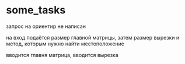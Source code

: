# some_tasks
запрос на ориентир не написан

на вход подаётся размер главной матрицы, затем размер вырезки и метод, которым нужно найти местоположение

вводится главня матрица, вводится вырезка



